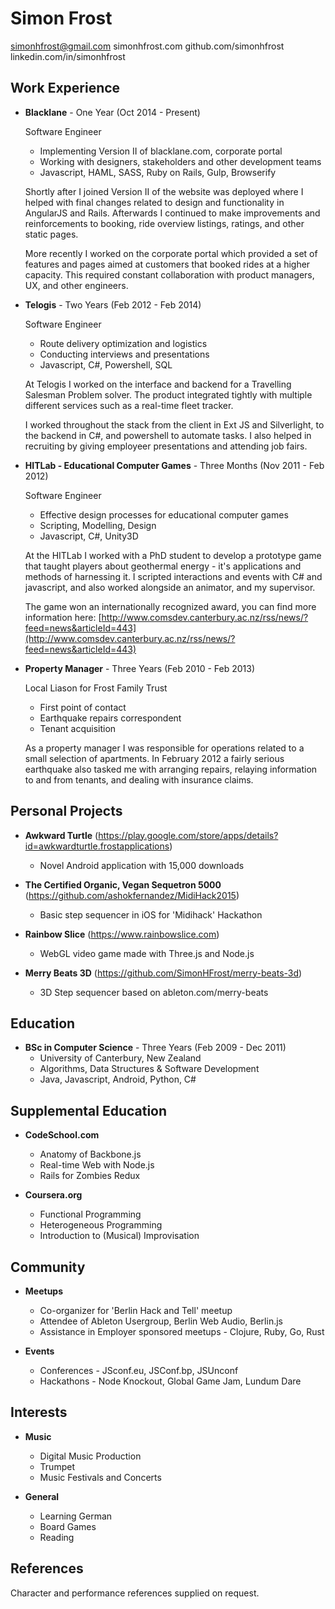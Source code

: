 Simon Frost
=

simonhfrost@gmail.com
simonhfrost.com
github.com/simonhfrost
linkedin.com/in/simonhfrost

Work Experience
-

*   **Blacklane** - One Year (Oct 2014 - Present)

    Software Engineer
    - Implementing Version II of blacklane.com, corporate portal
    - Working with designers, stakeholders and other development teams
    - Javascript, HAML, SASS, Ruby on Rails, Gulp, Browserify

	Shortly after I joined Version II of the website was deployed where I helped with final changes related to design and functionality in AngularJS and Rails. Afterwards I continued to make improvements and reinforcements to booking, ride overview listings, ratings, and other static pages.
	
	More recently I worked on the corporate portal which provided a set of features and pages aimed at customers that booked rides at a higher capacity. This required constant collaboration with product managers, UX, and other engineers.

*   **Telogis** - Two Years (Feb 2012 - Feb 2014)

    Software Engineer
    - Route delivery optimization and logistics
    - Conducting interviews and presentations
    - Javascript, C#, Powershell, SQL

    At Telogis I worked on the interface and backend for a Travelling Salesman Problem solver. The product integrated tightly with multiple different services such as a real-time fleet tracker.
    
    I worked throughout the stack from the client in Ext JS and Silverlight, to the backend in C#, and powershell to automate tasks. I also helped in recruiting by giving employeer presentations and attending job fairs.

*   **HITLab - Educational Computer Games** - Three Months (Nov 2011 - Feb 2012)

    Software Engineer
    - Effective design processes for educational computer games
    - Scripting, Modelling, Design
    - Javascript, C#, Unity3D

    At the HITLab I worked with a PhD student to develop a prototype game that taught players about geothermal energy - it's applications and methods of harnessing it. I scripted interactions and events with C# and javascript, and also worked alongside an animator, and my supervisor.
    
    The game won an internationally recognized award, you can find more information here: [http://www.comsdev.canterbury.ac.nz/rss/news/?feed=news&articleId=443](http://www.comsdev.canterbury.ac.nz/rss/news/?feed=news&articleId=443)

*   **Property Manager** - Three Years (Feb 2010 - Feb 2013)

    Local Liason for Frost Family Trust
    - First point of contact
    - Earthquake repairs correspondent
    - Tenant acquisition

    As a property manager I was responsible for operations related to a small selection of apartments. In February 2012 a fairly serious earthquake also tasked me with arranging repairs, relaying information to and from tenants, and dealing with insurance claims.

Personal Projects
-

*   **Awkward Turtle** (https://play.google.com/store/apps/details?id=awkwardturtle.frostapplications)
    - Novel Android application with 15,000 downloads

*   **The Certified Organic, Vegan Sequetron 5000** (https://github.com/ashokfernandez/MidiHack2015)
    - Basic step sequencer in iOS for 'Midihack' Hackathon

*   **Rainbow Slice** (https://www.rainbowslice.com)
    - WebGL video game made with Three.js and Node.js

*   **Merry Beats 3D** (https://github.com/SimonHFrost/merry-beats-3d)
    - 3D Step sequencer based on ableton.com/merry-beats

Education
-

*   **BSc in Computer Science** - Three Years (Feb 2009 - Dec 2011)
    - University of Canterbury, New Zealand
    - Algorithms, Data Structures & Software Development
    - Java, Javascript, Android, Python, C#

Supplemental Education
-

*   **CodeSchool.com**
    - Anatomy of Backbone.js
    - Real-time Web with Node.js
    - Rails for Zombies Redux

*   **Coursera.org**
    - Functional Programming
    - Heterogeneous Programming
    - Introduction to (Musical) Improvisation

Community
-

* **Meetups**
	- Co-organizer for 'Berlin Hack and Tell' meetup
	- Attendee of Ableton Usergroup, Berlin Web Audio, Berlin.js
	- Assistance in Employer sponsored meetups - Clojure, Ruby, Go, Rust

* **Events**
	- Conferences - JSconf.eu, JSConf.bp, JSUnconf
	- Hackathons - Node Knockout, Global Game Jam, Lundum Dare

Interests
-

*   **Music**
    - Digital Music Production
    - Trumpet
    - Music Festivals and Concerts

*   **General**
    - Learning German
    - Board Games
    - Reading

References
-

Character and performance references supplied on request.
